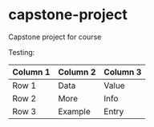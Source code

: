 # capstone-project
Capstone project for course



Testing:

| Column 1 | Column 2 | Column 3 |
|----------|----------|----------|
| Row 1    | Data     | Value    |
| Row 2    | More     | Info     |
| Row 3    | Example  | Entry    |


